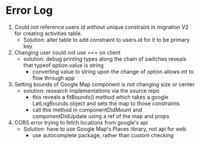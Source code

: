 # Error Log
1. Could not reference users id without unique constraint in migration V2 for creating activities table.
    - Solution: alter table to add constraint to users.id for it to be primary key
2. Changing user could not use === on client
    - solution: debug printing types along the chain of switches reveals that typeof option.value is string
        - converting value to string upon the change of option allows int to flow through app
3. Setting bounds of Google Map component is not changing size or center
    - solution: research implementations via the source repo
        - this reveals a fitBounds() method which takes a google LatLngBounds object and sets the map to those constraints
        - call this method in componentDidMount and componentDidUpdate using a ref of the map and props
4. CORS error trying to fetch locations from google's api
    - Solution: have to use Google Map's Places library, not api for web
        - use autocomplete package, rather than custom checking

